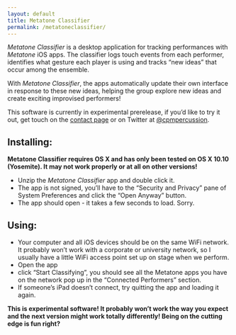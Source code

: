 ```yaml
---
layout: default
title: Metatone Classifier
permalink: /metatoneclassifier/
---
```



_Metatone Classifier_ is a desktop application for tracking performances with _Metatone_ iOS apps. The classifier logs touch events from each performer, identifies what gesture each player is using and tracks “new ideas” that occur among the ensemble.

With _Metatone Classifier_, the apps automatically update their own interface in response to these new ideas, helping the group explore new ideas and create exciting improvised performers!

This software is currently in experimental prerelease, if you’d like to try it out, get touch on the [contact page](http://metatone.net/contact) or on Twitter at [@cpmpercussion](http://twitter.com/cpmpercussion").

## Installing:

**Metatone Classifier requires OS X and has only been tested on OS X 10.10 (Yosemite). It may not work properly or at all on other versions!**

- Unzip the _Metatone Classifier_ app and double click it.
- The app is not signed, you’ll have to the “Security and Privacy” pane of System Preferences and click the “Open Anyway” button.
- The app should open - it takes a few seconds to load. Sorry.

## Using:

- Your computer and all iOS devices should be on the same WiFi network. It probably won’t work with a corporate or university network, so I usually have a little WiFi access point set up on stage when we perform.
- Open the app 
- click “Start Classifying”, you should see all the Metatone apps you have on the network pop up in the “Connected Performers” section.
- If someone’s iPad doesn’t connect, try quitting the app and loading it again.

**This is experimental software! It probably won’t work the way you
expect and the next version might work totally differently! Being on
the cutting edge is fun right?**

